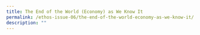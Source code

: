 ```yaml
---
title: The End of the World (Economy) as We Know It
permalink: /ethos-issue-06/the-end-of-the-world-economy-as-we-know-it/
description: ""
---
```


